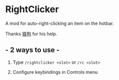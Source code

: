 # RightClicker

A mod for auto-right-clicking an item on the hotbar.

Thanks [狼狗](https://space.bilibili.com/1461000070) for his help.

## - 2 ways to use -

1. Type `/rightclicker <slot>` or `/rc <slot>`

2. Configure keybindings in Controls menu
